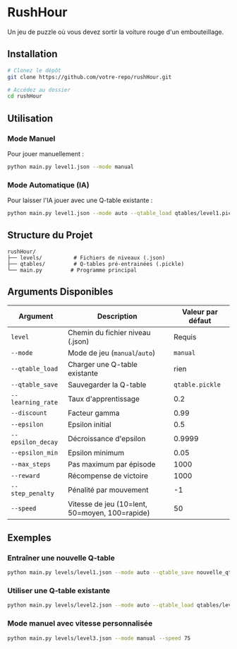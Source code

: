 # RushHour

Un jeu de puzzle où vous devez sortir la voiture rouge d'un embouteillage.

## Installation

```bash
# Clonez le dépôt
git clone https://github.com/votre-repo/rushHour.git

# Accédez au dossier
cd rushHour
```

## Utilisation

### Mode Manuel
Pour jouer manuellement :
```bash
python main.py level1.json --mode manual
```

### Mode Automatique (IA)
Pour laisser l'IA jouer avec une Q-table existante :
```bash
python main.py level1.json --mode auto --qtable_load qtables/level1.pickle
```

## Structure du Projet
```
rushHour/
├── levels/          # Fichiers de niveaux (.json)
├── qtables/         # Q-tables pré-entrainées (.pickle)
└── main.py         # Programme principal
```

## Arguments Disponibles

| Argument | Description | Valeur par défaut |
|----------|-------------|-------------------|
| `level` | Chemin du fichier niveau (.json) | Requis            |
| `--mode` | Mode de jeu (`manual`/`auto`) | `manual`          |
| `--qtable_load` | Charger une Q-table existante | rien              |
| `--qtable_save` | Sauvegarder la Q-table | `qtable.pickle`   |
| `--learning_rate` | Taux d'apprentissage | 0.2               |
| `--discount` | Facteur gamma | 0.99              |
| `--epsilon` | Epsilon initial | 0.5               |
| `--epsilon_decay` | Décroissance d'epsilon | 0.9999            |
| `--epsilon_min` | Epsilon minimum | 0.05              |
| `--max_steps` | Pas maximum par épisode | 1000              |
| `--reward` | Récompense de victoire | 1000              |
| `--step_penalty` | Pénalité par mouvement | -1                |
| `--speed` | Vitesse de jeu (10=lent, 50=moyen, 100=rapide) | 50                |

## Exemples

### Entraîner une nouvelle Q-table
```bash
python main.py levels/level1.json --mode auto --qtable_save nouvelle_qtable.pickle
```

### Utiliser une Q-table existante
```bash
python main.py levels/level2.json --mode auto --qtable_load qtables/level2.pickle
```

### Mode manuel avec vitesse personnalisée
```bash
python main.py levels/level3.json --mode manual --speed 75
```